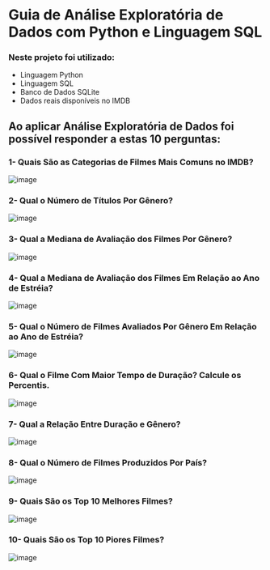# Guia de Análise Exploratória de Dados com Python e Linguagem SQL

### Neste projeto foi utilizado:
* Linguagem Python
* Linguagem SQL 
* Banco de Dados SQLite
* Dados reais disponíveis no IMDB

## Ao aplicar Análise Exploratória de Dados foi possível responder a estas 10 perguntas:
### 1- Quais São as Categorias de Filmes Mais Comuns no IMDB?
![image](https://user-images.githubusercontent.com/82185476/196060560-69a5ae36-40aa-4363-85b1-8dd9e195937a.png)
### 2- Qual o Número de Títulos Por Gênero?
![image](https://user-images.githubusercontent.com/82185476/196060590-0740716e-92c4-4007-b8ee-8dc840b21d94.png)
### 3- Qual a Mediana de Avaliação dos Filmes Por Gênero?
![image](https://user-images.githubusercontent.com/82185476/196060607-a82d1007-20d1-4c7f-b088-3c248fcc3ea7.png)
### 4- Qual a Mediana de Avaliação dos Filmes Em Relação ao Ano de Estréia?
![image](https://user-images.githubusercontent.com/82185476/196060636-d324d645-ca0d-4328-bc03-6a5ce596fd97.png)
### 5- Qual o Número de Filmes Avaliados Por Gênero Em Relação ao Ano de Estréia?
![image](https://user-images.githubusercontent.com/82185476/196060651-aef180d7-d93a-4a6b-a816-3dd480be923d.png)
### 6- Qual o Filme Com Maior Tempo de Duração? Calcule os Percentis.
![image](https://user-images.githubusercontent.com/82185476/196060702-0a5ef6dc-e2fd-4720-8866-1f422b4204cc.png)
### 7- Qual a Relação Entre Duração e Gênero?
![image](https://user-images.githubusercontent.com/82185476/196060667-e9fba736-5ca1-4da5-ba89-886b83e0fb46.png)
### 8- Qual o Número de Filmes Produzidos Por País?
![image](https://user-images.githubusercontent.com/82185476/196060779-7ff827f1-05f1-4999-9eba-87aff552dd2f.png)
### 9- Quais São os Top 10 Melhores Filmes?
![image](https://user-images.githubusercontent.com/82185476/196060789-303a8a34-d8a9-4f3a-b502-9a771215291e.png)
### 10- Quais São os Top 10 Piores Filmes?
![image](https://user-images.githubusercontent.com/82185476/196060800-4dffb693-2b4b-4607-b978-f2eb7342b149.png)
